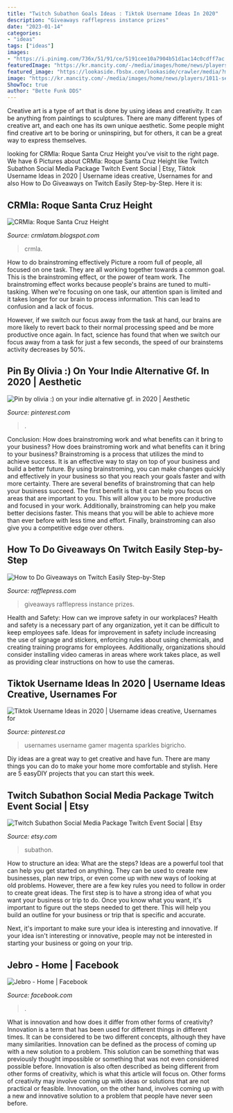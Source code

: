 ```yaml
---
title: "Twitch Subathon Goals Ideas : Tiktok Username Ideas In 2020"
description: "Giveaways rafflepress instance prizes"
date: "2023-01-14"
categories:
- "ideas"
tags: ["ideas"]
images:
- "https://i.pinimg.com/736x/51/91/ce/5191cee10a7904b51d1ac14c0cdff7ac.jpg"
featuredImage: "https://kr.mancity.com/-/media/images/home/news/players/1011-season-first-team/santa-cruz/roquesantacruz_paraguay.ashx?width=1024&amp;height=576"
featured_image: "https://lookaside.fbsbx.com/lookaside/crawler/media/?media_id=3679051175455935"
image: "https://kr.mancity.com/-/media/images/home/news/players/1011-season-first-team/santa-cruz/roquesantacruz_paraguay.ashx?width=1024&amp;height=576"
ShowToc: true
author: "Bette Funk DDS"
---
```



Creative art is a type of art that is done by using ideas and creativity. It can be anything from paintings to sculptures. There are many different types of creative art, and each one has its own unique aesthetic. Some people might find creative art to be boring or uninspiring, but for others, it can be a great way to express themselves.

	

		
looking for CRMla: Roque Santa Cruz Height you've visit to the right page. We have 6 Pictures about CRMla: Roque Santa Cruz Height like Twitch Subathon Social Media Package Twitch Event Social | Etsy, Tiktok Username Ideas in 2020 | Username ideas creative, Usernames for and also How to Do Giveaways on Twitch Easily Step-by-Step. Here it is:
		
    
## CRMla: Roque Santa Cruz Height

<img loading=lazy src="https://kr.mancity.com/-/media/images/home/news/players/1011-season-first-team/santa-cruz/roquesantacruz_paraguay.ashx?width=1024&amp;height=576" onerror="this.onerror=null;this.src='https://tse1.mm.bing.net/th?id=OIP.kSRHqv9PdMbxReb7q8GUYAHaEK&amp;pid=15.1';" alt="CRMla: Roque Santa Cruz Height">

_Source: crmlatam.blogspot.com_

>crmla. 

	

How to do brainstroming effectively
Picture a room full of people, all focused on one task. They are all working together towards a common goal. This is the brainstroming effect, or the power of team work.
The brainstroming effect works because people's brains are tuned to multi-tasking. When we're focusing on one task, our attention span is limited and it takes longer for our brain to process information. This can lead to confusion and a lack of focus.

However, if we switch our focus away from the task at hand, our brains are more likely to revert back to their normal processing speed and be more productive once again. In fact, science has found that when we switch our focus away from a task for just a few seconds, the speed of our brainstems activity decreases by 50%.

    
## Pin By Olivia :) On Your Indie Alternative Gf. In 2020 | Aesthetic

<img loading=lazy src="https://i.pinimg.com/736x/51/91/ce/5191cee10a7904b51d1ac14c0cdff7ac.jpg" onerror="this.onerror=null;this.src='https://tse3.mm.bing.net/th?id=OIP.-RQ6JD48cUDHQaPdw0go5QHaHL&amp;pid=15.1';" alt="Pin by olivia :) on your indie alternative gf. in 2020 | Aesthetic">

_Source: pinterest.com_

>. 

	

Conclusion: How does brainstroming work and what benefits can it bring to your business?
How does brainstroming work and what benefits can it bring to your business? Brainstroming is a process that utilizes the mind to achieve success. It is an effective way to stay on top of your business and build a better future. By using brainstroming, you can make changes quickly and effectively in your business so that you reach your goals faster and with more certainty. There are several benefits of brainstroming that can help your business succeed. The first benefit is that it can help you focus on areas that are important to you. This will allow you to be more productive and focused in your work. Additionally, brainstroming can help you make better decisions faster. This means that you will be able to achieve more than ever before with less time and effort. Finally, brainstroming can also give you a competitive edge over others.

    
## How To Do Giveaways On Twitch Easily Step-by-Step

<img loading=lazy src="https://rafflepress.com/wp-content/uploads/2021/08/twitch-giveaway-example.png" onerror="this.onerror=null;this.src='https://tse4.mm.bing.net/th?id=OIP.ao1Y8KiAieqXsS24u0gqJQHaEK&amp;pid=15.1';" alt="How to Do Giveaways on Twitch Easily Step-by-Step">

_Source: rafflepress.com_

>giveaways rafflepress instance prizes. 

	

Health and Safety: How can we improve safety in our workplaces?
Health and safety is a necessary part of any organization, yet it can be difficult to keep employees safe. Ideas for improvement in safety include increasing the use of signage and stickers, enforcing rules about using chemicals, and creating training programs for employees. Additionally, organizations should consider installing video cameras in areas where work takes place, as well as providing clear instructions on how to use the cameras.

    
## Tiktok Username Ideas In 2020 | Username Ideas Creative, Usernames For

<img loading=lazy src="https://i.pinimg.com/originals/9b/17/47/9b1747b4cac6cf541627fe2f9a554823.jpg" onerror="this.onerror=null;this.src='https://tse2.mm.bing.net/th?id=OIP.kwY-qjWP_skRiI--iBvCuAHaE7&amp;pid=15.1';" alt="Tiktok Username Ideas in 2020 | Username ideas creative, Usernames for">

_Source: pinterest.ca_

>usernames username gamer magenta sparkles bigricho. 

	

Diy ideas are a great way to get creative and have fun. There are many things you can do to make your home more comfortable and stylish. Here are 5 easyDIY projects that you can start this week.

    
## Twitch Subathon Social Media Package Twitch Event Social | Etsy

<img loading=lazy src="https://i.etsystatic.com/26006452/c/1500/1500/222/0/il/3e182e/2851490633/il_300x300.2851490633_larq.jpg" onerror="this.onerror=null;this.src='https://tse2.mm.bing.net/th?id=OIP.KmloKMO6fy4DzLTJUO4mRgAAAA&amp;pid=15.1';" alt="Twitch Subathon Social Media Package Twitch Event Social | Etsy">

_Source: etsy.com_

>subathon. 

	

How to structure an idea: What are the steps?
Ideas are a powerful tool that can help you get started on anything. They can be used to create new businesses, plan new trips, or even come up with new ways of looking at old problems. However, there are a few key rules you need to follow in order to create great ideas.
The first step is to have a strong idea of what you want your business or trip to do. Once you know what you want, it's important to figure out the steps needed to get there. This will help you build an outline for your business or trip that is specific and accurate.

Next, it's important to make sure your idea is interesting and innovative. If your idea isn't interesting or innovative, people may not be interested in starting your business or going on your trip.

    
## Jebro - Home | Facebook

<img loading=lazy src="https://lookaside.fbsbx.com/lookaside/crawler/media/?media_id=3679051175455935" onerror="this.onerror=null;this.src='https://tse4.mm.bing.net/th?id=OIP.EsN_yXI3LLIQJNKCvM9L4QHaKV&amp;pid=15.1';" alt="Jebro - Home | Facebook">

_Source: facebook.com_

>. 

	

What is innovation and how does it differ from other forms of creativity?
Innovation is a term that has been used for different things in different times. It can be considered to be two different concepts, although they have many similarities. Innovation can be defined as the process of coming up with a new solution to a problem. This solution can be something that was previously thought impossible or something that was not even considered possible before. Innovation is also often described as being different from other forms of creativity, which is what this article will focus on. Other forms of creativity may involve coming up with ideas or solutions that are not practical or feasible. Innovation, on the other hand, involves coming up with a new and innovative solution to a problem that people have never seen before.

